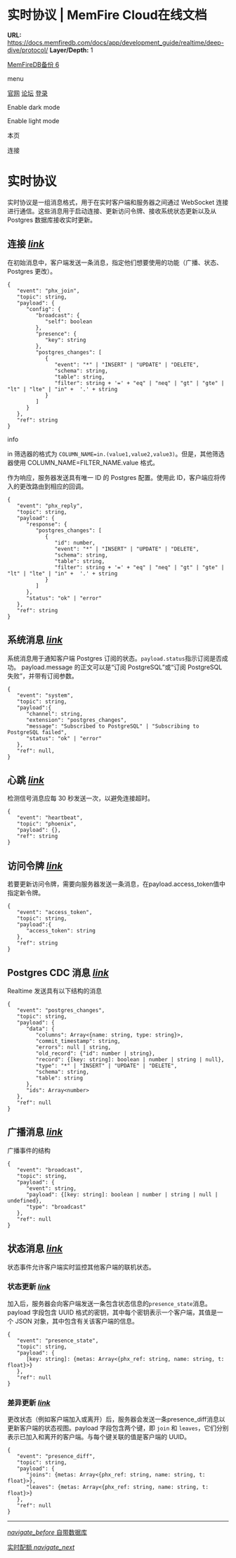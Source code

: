 # 实时协议 | MemFire Cloud在线文档

**URL:** https://docs.memfiredb.com/docs/app/development_guide/realtime/deep-dive/protocol/
**Layer/Depth:** 1

[MemFireDB备份 6](/)

menu

[官网](https://memfiredb.com/)
[论坛](https://community.memfiredb.com/)
[登录](https://cloud.memfiredb.com/auth/login)

Enable dark mode

Enable light mode

本页

连接

# 实时协议

实时协议是一组消息格式，用于在实时客户端和服务器之间通过 WebSocket 连接进行通信。这些消息用于启动连接、更新访问令牌、接收系统状态更新以及从 Postgres 数据库接收实时更新。

## 连接 [*link*](#%e8%bf%9e%e6%8e%a5)

在初始消息中，客户端发送一条消息，指定他们想要使用的功能（广播、状态、Postgres 更改）。

```
{
   "event": "phx_join",
   "topic": string,
   "payload": {
      "config": {
         "broadcast": {
            "self": boolean
         },
         "presence": {
            "key": string
         },
         "postgres_changes": [
            {
               "event": "*" | "INSERT" | "UPDATE" | "DELETE",
               "schema": string,
               "table": string,
               "filter": string + '=' + "eq" | "neq" | "gt" | "gte" | "lt" | "lte" | "in" +  '.' + string
            }
         ]
      }
   },
   "ref": string
}
```

info

in 筛选器的格式为 `COLUMN_NAME=in.(value1,value2,value3)`。但是，其他筛选器使用 COLUMN\_NAME=FILTER\_NAME.value 格式。

作为响应，服务器发送具有唯一 ID 的 Postgres 配置。使用此 ID，客户端应将传入的更改路由到相应的回调。

```
{
   "event": "phx_reply",
   "topic": string,
   "payload": {
      "response": {
         "postgres_changes": [
            {
               "id": number,
               "event": "*" | "INSERT" | "UPDATE" | "DELETE",
               "schema": string,
               "table": string,
               "filter": string + '=' + "eq" | "neq" | "gt" | "gte" | "lt" | "lte" | "in" +  '.' + string
            }
         ]
      },
      "status": "ok" | "error"
   },
   "ref": string
}
```

## 系统消息 [*link*](#%e7%b3%bb%e7%bb%9f%e6%b6%88%e6%81%af)

系统消息用于通知客户端 Postgres 订阅的状态。`payload.status`指示订阅是否成功。
payload.message 的正文可以是“订阅 PostgreSQL”或“订阅 PostgreSQL 失败”，并带有订阅参数。

```
{
   "event": "system",
   "topic": string,
   "payload":{
      "channel": string,
      "extension": "postgres_changes",
      "message": "Subscribed to PostgreSQL" | "Subscribing to PostgreSQL failed",
      "status": "ok" | "error"
   },
   "ref": null,
}
```

## 心跳 [*link*](#%e5%bf%83%e8%b7%b3)

检测信号消息应每 30 秒发送一次，以避免连接超时。

```
{
   "event": "heartbeat",
   "topic": "phoenix",
   "payload": {},
   "ref": string
}
```

## 访问令牌 [*link*](#%e8%ae%bf%e9%97%ae%e4%bb%a4%e7%89%8c)

若要更新访问令牌，需要向服务器发送一条消息，在payload.access\_token值中指定新令牌。

```
{
   "event": "access_token",
   "topic": string,
   "payload":{
      "access_token": string
   },
   "ref": string
}
```

## Postgres CDC 消息 [*link*](#postgres-cdc-%e6%b6%88%e6%81%af)

Realtime 发送具有以下结构的消息

```
{
   "event": "postgres_changes",
   "topic": string,
   "payload": {
      "data": {
         "columns": Array<{name: string, type: string}>,
         "commit_timestamp": string,
         "errors": null | string,
         "old_record": {"id": number | string},
         "record": {[key: string]: boolean | number | string | null},
         "type": "*" | "INSERT" | "UPDATE" | "DELETE",
         "schema": string,
         "table": string
      },
      "ids": Array<number>
   },
   "ref": null
}
```

## 广播消息 [*link*](#%e5%b9%bf%e6%92%ad%e6%b6%88%e6%81%af)

广播事件的结构

```
{
   "event": "broadcast",
   "topic": string,
   "payload": {
      "event": string,
      "payload": {[key: string]: boolean | number | string | null | undefined},
      "type": "broadcast"
   },
   "ref": null
}
```

## 状态消息 [*link*](#%e7%8a%b6%e6%80%81%e6%b6%88%e6%81%af)

状态事件允许客户端实时监控其他客户端的联机状态。

### 状态更新 [*link*](#%e7%8a%b6%e6%80%81%e6%9b%b4%e6%96%b0)

加入后，服务器会向客户端发送一条包含状态信息的`presence_state`消息。payload 字段包含 UUID 格式的密钥，其中每个密钥表示一个客户端，其值是一个 JSON 对象，其中包含有关该客户端的信息。

```
{
   "event": "presence_state",
   "topic": string,
   "payload": {
      [key: string]: {metas: Array<{phx_ref: string, name: string, t: float}>}
   },
   "ref": null
}
```

### 差异更新 [*link*](#%e5%b7%ae%e5%bc%82%e6%9b%b4%e6%96%b0)

更改状态（例如客户端加入或离开）后，服务器会发送一条presence\_diff消息以更新客户端的状态视图。payload 字段包含两个键，即 `join` 和 `leaves`，它们分别表示已加入和离开的客户端。与每个键关联的值是客户端的 UUID。

```
{
   "event": "presence_diff",
   "topic": string,
   "payload": {
      "joins": {metas: Array<{phx_ref: string, name: string, t: float}>},
      "leaves": {metas: Array<{phx_ref: string, name: string, t: float}>}
   },
   "ref": null
}
```

---

[*navigate\_before* 自带数据库](/docs/app/development_guide/realtime/deep-dive/bring-your-own-database/)

[实时配额 *navigate\_next*](/docs/app/development_guide/realtime/deep-dive/quotas/)